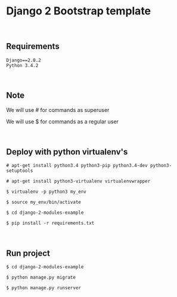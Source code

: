 # Django 2 Bootstrap template
<br />

## Requirements
```
Django==2.0.2
Python 3.4.2
```
<br />

## Note
We will use # for commands as superuser

We will use $ for commands as a regular user

<br />

## Deploy with python virtualenv's
```
# apt-get install python3.4 python3-pip python3.4-dev python3-setuptools

# apt-get install python3-virtualenv virtualenvwrapper

$ virtualenv -p python3 my_env

$ source my_env/bin/activate

$ cd django-2-modules-example

$ pip install -r requirements.txt
```
<br />

## Run project
```
$ cd django-2-modules-example

$ python manage.py migrate

$ python manage.py runserver
```